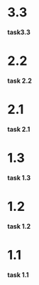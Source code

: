 # 3.3

**task3.3**

# 2.2

**task 2.2**

# 2.1

**task 2.1**

# 1.3

**task 1.3**

# 1.2

**task 1.2**

# 1.1

**task 1.1**
